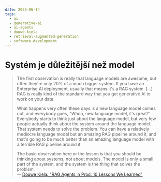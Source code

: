 ```yaml
---
date: 2025-06-14
tags:
  - ai
  - generative-ai
  - ai-agents
  - douwe-kiela
  - retrieval-augmented-generation
  - software-development
---
```


# Systém je důležitější než model

> The first observation is really that language models are awesome, but often they're only 20% of a much bigger system. If you have an Enterprise AI deployment, usually that means it's a RAG system. [...] RAG is really kind of the standard way that you get generative AI to work on your data.
>
> What happens very often these days is a new language model comes out, and everybody goes, "Whoa, new language model, it's great!" Everybody starts to think just about the language model, but very few people actually think about the system around the language model. That system needs to solve the problem. You can have a relatively mediocre language model but an amazing RAG pipeline around it, and that's going to be much better than an amazing language model with a terrible RAG pipeline around it.
>
> The basic observation here or the lesson is that you should be thinking about systems, not about models. The model is only a small part of the system, and the system is the thing that solves the problem.  
-- [Douwe Kiela: "RAG Agents in Prod: 10 Lessons We Learned"](https://www.youtube.com/watch?v=kPL-6-9MVyA)
